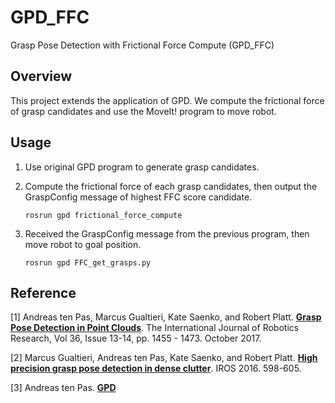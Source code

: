 # GPD_FFC
Grasp Pose Detection with Frictional Force Compute (GPD_FFC)


## Overview

This project extends the application of GPD.
We compute the frictional force of grasp candidates and use the MoveIt! program to move robot.


## Usage

1. Use original GPD program to generate grasp candidates.

2. Compute the frictional force of each grasp candidates, then output the GraspConfig message of highest FFC score candidate.
    ```
    rosrun gpd frictional_force_compute
    ```

3. Received the GraspConfig message from the previous program, then move robot to goal position. 
    ```
    rosrun gpd FFC_get_grasps.py
    ```


## Reference

[1] Andreas ten Pas, Marcus Gualtieri, Kate Saenko, and Robert Platt. [**Grasp Pose Detection in Point 
Clouds**](http://arxiv.org/abs/1706.09911). The International Journal of Robotics Research, Vol 36, Issue 13-14, 
pp. 1455 - 1473. October 2017.

[2] Marcus Gualtieri, Andreas ten Pas, Kate Saenko, and Robert Platt. [**High precision grasp pose detection in dense 
clutter**](http://arxiv.org/abs/1603.01564). IROS 2016. 598-605.

[3] Andreas ten Pas. [**GPD**](https://github.com/atenpas/gpd)
